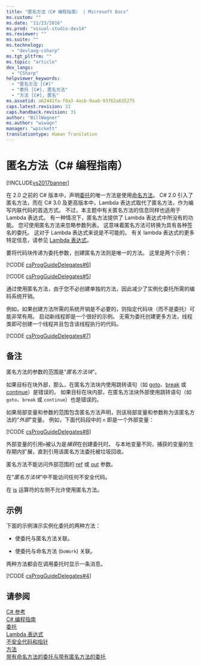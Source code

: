 ```yaml
---
title: "匿名方法（C# 编程指南） | Microsoft Docs"
ms.custom: ""
ms.date: "11/23/2016"
ms.prod: "visual-studio-dev14"
ms.reviewer: ""
ms.suite: ""
ms.technology: 
  - "devlang-csharp"
ms.tgt_pltfrm: ""
ms.topic: "article"
dev_langs: 
  - "CSharp"
helpviewer_keywords: 
  - "匿名方法 [C#]"
  - "委托 [C#], 匿名方法"
  - "方法 [C#], 匿名"
ms.assetid: a62441fa-f0a3-4acb-9aa6-93762a635275
caps.latest.revision: 31
caps.handback.revision: 31
author: "BillWagner"
ms.author: "wiwagn"
manager: "wpickett"
translationtype: Human Translation
---
```

# 匿名方法（C# 编程指南）
[!INCLUDE[vs2017banner](../../../csharp/includes/vs2017banner.md)]

在 2.0 之前的 C\# 版本中，声明[委托](../../../csharp/language-reference/keywords/delegate.md)的唯一方法是使用[命名方法](../../../csharp/programming-guide/delegates/delegates-with-named-vs-anonymous-methods.md)。  C\# 2.0 引入了匿名方法，而在 C\# 3.0 及更高版本中，Lambda 表达式取代了匿名方法，作为编写内联代码的首选方式。  不过，本主题中有关匿名方法的信息同样也适用于 Lambda 表达式。  有一种情况下，匿名方法提供了 Lambda 表达式中所没有的功能。  您可使用匿名方法来忽略参数列表。  这意味着匿名方法可转换为具有各种签名的委托。  这对于 Lambda 表达式来说是不可能的。  有关 lambda 表达式的更多特定信息，请参见 [Lambda 表达式](../../../csharp/programming-guide/statements-expressions-operators/lambda-expressions.md)。  
  
 要将代码块传递为委托参数，创建匿名方法则是唯一的方法。  这里是两个示例：  
  
 [!CODE [csProgGuideDelegates#6](../CodeSnippet/VS_Snippets_VBCSharp/csProgGuideDelegates#6)]  
  
 [!CODE [csProgGuideDelegates#5](../CodeSnippet/VS_Snippets_VBCSharp/csProgGuideDelegates#5)]  
  
 通过使用匿名方法，由于您不必创建单独的方法，因此减少了实例化委托所需的编码系统开销。  
  
 例如，如果创建方法所需的系统开销是不必要的，则指定代码块（而不是委托）可能非常有用。  启动新线程即是一个很好的示例。  无需为委托创建更多方法，线程类即可创建一个线程并且包含该线程执行的代码。  
  
 [!CODE [csProgGuideDelegates#7](../CodeSnippet/VS_Snippets_VBCSharp/csProgGuideDelegates#7)]  
  
## 备注  
 匿名方法的参数的范围是“*匿名方法块*”。  
  
 如果目标在块外部，那么，在匿名方法块内使用跳转语句（如 [goto](../../../csharp/language-reference/keywords/goto.md)、[break](../../../csharp/language-reference/keywords/break.md) 或 [continue](../../../csharp/language-reference/keywords/continue.md)）是错误的。  如果目标在块内部，在匿名方法块外部使用跳转语句（如 `goto`、`break` 或 `continue`）也是错误的。  
  
 如果局部变量和参数的范围包含匿名方法声明，则该局部变量和参数称为该匿名方法的“*外部*”变量。  例如，下面代码段中的 `n` 即是一个外部变量：  
  
 [!CODE [csProgGuideDelegates#8](../CodeSnippet/VS_Snippets_VBCSharp/csProgGuideDelegates#8)]  
  
 外部变量的引用`n`被认为是*捕获*在创建委托时。  与本地变量不同，捕获的变量的生存期内扩展，直到引用该匿名方法委托被垃圾回收。  
  
 匿名方法不能访问外部范围的 [ref](../../../csharp/language-reference/keywords/ref.md) 或 [out](../../../csharp/language-reference/keywords/out.md) 参数。  
  
 在“*匿名方法块*”中不能访问任何不安全代码。  
  
 在 [is](../../../csharp/language-reference/keywords/is.md) 运算符的左侧不允许使用匿名方法。  
  
## 示例  
 下面的示例演示实例化委托的两种方法：  
  
-   使委托与匿名方法关联。  
  
-   使委托与命名方法 \(`DoWork`\) 关联。  
  
 两种方法都会在调用委托时显示一条消息。  
  
 [!CODE [csProgGuideDelegates#4](../CodeSnippet/VS_Snippets_VBCSharp/csProgGuideDelegates#4)]  
  
## 请参阅  
 [C\# 参考](../../../csharp/language-reference/index.md)   
 [C\# 编程指南](../../../csharp/programming-guide/index.md)   
 [委托](../../../csharp/programming-guide/delegates/index.md)   
 [Lambda 表达式](../../../csharp/programming-guide/statements-expressions-operators/lambda-expressions.md)   
 [不安全代码和指针](../../../csharp/programming-guide/unsafe-code-pointers/index.md)   
 [方法](../../../csharp/programming-guide/classes-and-structs/methods.md)   
 [带有命名方法的委托与带有匿名方法的委托](../../../csharp/programming-guide/delegates/delegates-with-named-vs-anonymous-methods.md)